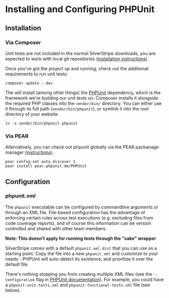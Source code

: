 # Installing and Configuring PHPUnit

## Installation

### Via Composer

Unit tests are not included in the normal SilverStripe downloads,
you are expected to work with local git repositories
([installation instructions](/topics/installation/composer)).

Once you've got the project up and running,
check out the additional requirements to run unit tests:

	composer update --dev

The will install (among other things) the [PHPUnit](http://www.phpunit.de/) dependency,
which is the framework we're building our unit tests on.
Composer installs it alongside the required PHP classes into the `vendor/bin/` directory.
You can either use it through its full path (`vendor/bin/phpunit`), or symlink it
into the root directory of your website:

	ln -s vendor/bin/phpunit phpunit

### Via PEAR

Alternatively, you can check out phpunit globally via the PEAR packanage manager
([instructions](https://github.com/sebastianbergmann/phpunit/)).

	pear config-set auto_discover 1
	pear install pear.phpunit.de/PHPUnit

## Configuration

### phpunit.xml

The `phpunit` executable can be configured by commandline arguments or through an XML file.
File-based configuration has the advantage of enforcing certain rules across
test executions (e.g. excluding files from code coverage reports), and of course this
information can be version controlled and shared with other team members.

**Note: This doesn't apply for running tests through the "sake" wrapper**

SilverStripe comes with a default `phpunit.xml.dist` that you can use as a starting point.
Copy the file into a new `phpunit.xml` and customize to your needs - PHPUnit will auto-detect
its existence, and prioritize it over the default file.

There's nothing stopping you from creating multiple XML files (see the `--configuration` flag in [PHPUnit documentation](http://www.phpunit.de/manual/current/en/textui.html)).
For example, you could have a `phpunit-unit-tests.xml` and `phpunit-functional-tests.xml` file (see below).
